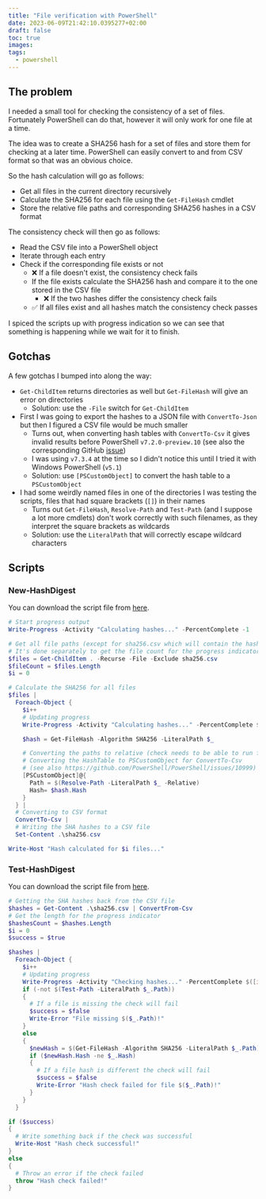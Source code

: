 ```yaml
---
title: "File verification with PowerShell"
date: 2023-06-09T21:42:10.0395277+02:00
draft: false
toc: true
images:
tags:
  - powershell
---
```


## The problem

I needed a small tool for checking the consistency of a set of files.
Fortunately PowerShell can do that, however it will only work for one file at a time.

The idea was to create a SHA256 hash for a set of files and store them for checking at a later time.
PowerShell can easily convert to and from CSV format so that was an obvious choice.

So the hash calculation will go as follows:
- Get all files in the current directory recursively
- Calculate the SHA256 for each file using the `Get-FileHash` cmdlet
- Store the relative file paths and corresponding SHA256 hashes in a CSV format

The consistency check will then go as follows:
- Read the CSV file into a PowerShell object
- Iterate through each entry
- Check if the corresponding file exists or not
  - ❌ If a file doesn't exist, the consistency check fails
  - If the file exists calculate the SHA256 hash and compare it to the one stored in the CSV file
    - ❌ If the two hashes differ the consistency check fails
  - ✅ If all files exist and all hashes match the consistency check passes

I spiced the scripts up with progress indication so we can see that something is happening while we wait for it to finish.

## Gotchas

A few gotchas I bumped into along the way:
- `Get-ChildItem` returns directories as well but `Get-FileHash` will give an error on directories
  - Solution: use the `-File` switch for `Get-ChildItem`
- First I was going to export the hashes to a JSON file with `ConvertTo-Json` but then I figured a CSV file would be much smaller
  - Turns out, when converting hash tables with `ConvertTo-Csv` it gives invalid results before PowerShell `v7.2.0-preview.10` (see also the corresponding GitHub [issue](https://github.com/PowerShell/PowerShell/issues/10999))
  - I was using `v7.3.4` at the time so I didn't notice this until I tried it with Windows PowerShell (`v5.1`)
  - Solution: use `[PSCustomObject]` to convert the hash table to a `PSCustomObject`
- I had some weirdly named files in one of the directories I was testing the scripts, files that had square brackets (`[]`) in their names
  - Turns out `Get-FileHash`, `Resolve-Path` and `Test-Path` (and I suppose a lot more cmdlets) don't work correctly with such filenames, as they interpret the square brackets as wildcards
  - Solution: use the `LiteralPath` that will correctly escape wildcard characters

## Scripts

### New-HashDigest

You can download the script file from [here](./scripts/New-HashDigest.ps1).

```powershell
# Start progress output
Write-Progress -Activity "Calculating hashes..." -PercentComplete -1

# Get all file paths (except for sha256.csv which will contain the hashes)
# It's done separately to get the file count for the progress indicator
$files = Get-ChildItem . -Recurse -File -Exclude sha256.csv
$fileCount = $files.Length
$i = 0

# Calculate the SHA256 for all files
$files |
  Foreach-Object {
    $i++
    # Updating progress
    Write-Progress -Activity "Calculating hashes..." -PercentComplete $([int](100 * $i / $fileCount))

    $hash = Get-FileHash -Algorithm SHA256 -LiteralPath $_

    # Converting the paths to relative (check needs to be able to run from a different location)
    # Converting the HashTable to PSCustomObject for ConvertTo-Csv
    # (see also https://github.com/PowerShell/PowerShell/issues/10999)
    [PSCustomObject]@{ 
      Path = $(Resolve-Path -LiteralPath $_ -Relative)
      Hash= $hash.Hash
    }
  } |
  # Converting to CSV format
  ConvertTo-Csv |
  # Writing the SHA hashes to a CSV file
  Set-Content .\sha256.csv

Write-Host "Hash calculated for $i files..."
```

### Test-HashDigest

You can download the script file from [here](./scripts/Test-HashDigest.ps1).

```powershell
# Getting the SHA hashes back from the CSV file
$hashes = Get-Content .\sha256.csv | ConvertFrom-Csv
# Get the length for the progress indicator
$hashesCount = $hashes.Length
$i = 0
$success = $true

$hashes |
  Foreach-Object {
    $i++
    # Updating progress
    Write-Progress -Activity "Checking hashes..." -PercentComplete $([int](100 * $i / $hashesCount))
    if (-not $(Test-Path -LiteralPath $_.Path))
    {
      # If a file is missing the check will fail
      $success = $false
      Write-Error "File missing $($_.Path)!"
    }
    else
    {
      $newHash = $(Get-FileHash -Algorithm SHA256 -LiteralPath $_.Path)
      if ($newHash.Hash -ne $_.Hash)
      {
        # If a file hash is different the check will fail
        $success = $false
        Write-Error "Hash check failed for file $($_.Path)!"
      }
    }
  }

if ($success)
{
  # Write something back if the check was successful
  Write-Host "Hash check successful!"
}
else
{
  # Throw an error if the check failed
  throw "Hash check failed!"
}
```
